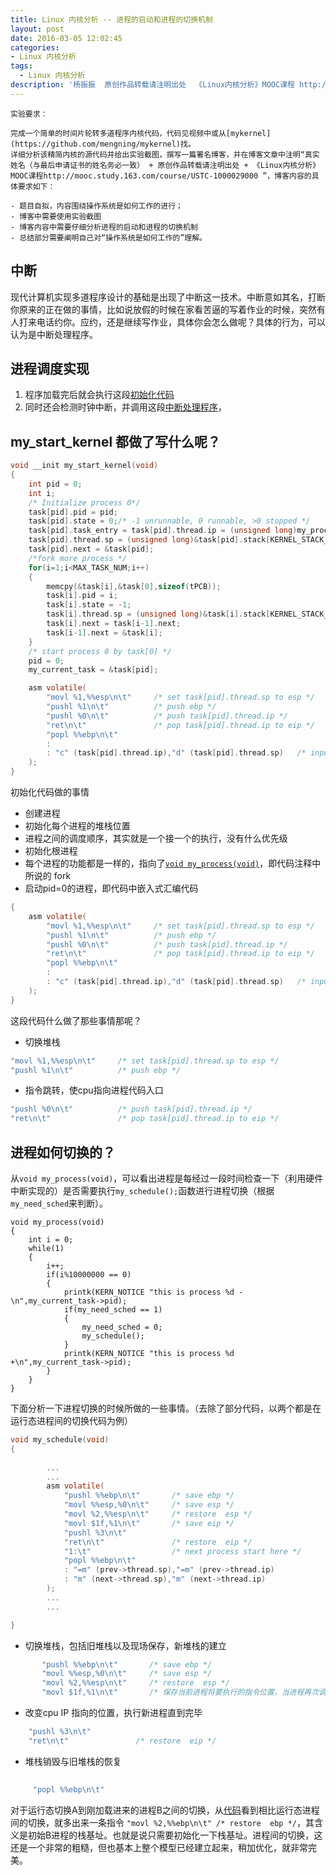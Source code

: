 ```yaml
---
title: Linux 内核分析 -- 进程的启动和进程的切换机制
layout: post
date: 2016-03-05 12:02:45
categories:
- Linux 内核分析
tags:
  - Linux 内核分析
description: '杨振振  原创作品转载请注明出处  《Linux内核分析》MOOC课程 http://www.xuetangx.com/courses/course-v1:ustcX+USTC001+_/about'
---
```


```shell
实验要求：

完成一个简单的时间片轮转多道程序内核代码，代码见视频中或从[mykernel](https://github.com/mengning/mykernel)找。
详细分析该精简内核的源代码并给出实验截图，撰写一篇署名博客，并在博客文章中注明“真实姓名（与最后申请证书的姓名务必一致） + 原创作品转载请注明出处 + 《Linux内核分析》MOOC课程http://mooc.study.163.com/course/USTC-1000029000 ”，博客内容的具体要求如下：

- 题目自拟，内容围绕操作系统是如何工作的进行；
- 博客中需要使用实验截图
- 博客内容中需要仔细分析进程的启动和进程的切换机制
- 总结部分需要阐明自己对“操作系统是如何工作的”理解。
```


## 中断
现代计算机实现多道程序设计的基础是出现了中断这一技术。中断意如其名，打断你原来的正在做的事情，比如说放假的时候在家看苦逼的写着作业的时候，突然有人打来电话约你。应约，还是继续写作业，具体你会怎么做呢？具体的行为，可以认为是中断处理程序。

## 进程调度实现

1. 程序加载完后就会执行这段[初始化代码](https://github.com/mengning/mykernel/blob/master/mymain.c#L25-L57) 
2. 同时还会检测时钟中断，并调用这段[中断处理程序](https://github.com/mengning/mykernel/blob/master/myinterrupt.c#L27-L38)， 


## my_start_kernel 都做了写什么呢？

```c
void __init my_start_kernel(void)
{
    int pid = 0;
    int i;
    /* Initialize process 0*/
    task[pid].pid = pid;
    task[pid].state = 0;/* -1 unrunnable, 0 runnable, >0 stopped */
    task[pid].task_entry = task[pid].thread.ip = (unsigned long)my_process;
    task[pid].thread.sp = (unsigned long)&task[pid].stack[KERNEL_STACK_SIZE-1];
    task[pid].next = &task[pid];
    /*fork more process */
    for(i=1;i<MAX_TASK_NUM;i++)
    {
        memcpy(&task[i],&task[0],sizeof(tPCB));
        task[i].pid = i;
        task[i].state = -1;
        task[i].thread.sp = (unsigned long)&task[i].stack[KERNEL_STACK_SIZE-1];
        task[i].next = task[i-1].next;
        task[i-1].next = &task[i];
    }
    /* start process 0 by task[0] */
    pid = 0;
    my_current_task = &task[pid];

    asm volatile(
        "movl %1,%%esp\n\t"     /* set task[pid].thread.sp to esp */
        "pushl %1\n\t"          /* push ebp */
        "pushl %0\n\t"          /* push task[pid].thread.ip */
        "ret\n\t"               /* pop task[pid].thread.ip to eip */
        "popl %%ebp\n\t"
        : 
        : "c" (task[pid].thread.ip),"d" (task[pid].thread.sp)   /* input c or d mean %ecx/%edx*/
    );
} 
```


初始化代码做的事情

 - 创建进程 
 - 初始化每个进程的堆栈位置
 - 进程之间的调度顺序，其实就是一个接一个的执行，没有什么优先级
 - 初始化根进程
 - 每个进程的功能都是一样的，指向了[`void my_process(void)`](https://github.com/mengning/mykernel/blob/master/mymain.c#L58-L75)，即代码注释中所说的 fork
 - 启动pid=0的进程，即代码中嵌入式汇编代码

```c
{
    asm volatile(
        "movl %1,%%esp\n\t"     /* set task[pid].thread.sp to esp */
        "pushl %1\n\t"          /* push ebp */
        "pushl %0\n\t"          /* push task[pid].thread.ip */
        "ret\n\t"               /* pop task[pid].thread.ip to eip */
        "popl %%ebp\n\t"
        : 
        : "c" (task[pid].thread.ip),"d" (task[pid].thread.sp)   /* input c or d mean %ecx/%edx*/
    );
}
```


这段代码什么做了那些事情那呢？

- 切换堆栈

 ```c 
 "movl %1,%%esp\n\t"     /* set task[pid].thread.sp to esp */
 "pushl %1\n\t"          /* push ebp */
 ```

- 指令跳转，使cpu指向进程代码入口

 ```c
 "pushl %0\n\t"          /* push task[pid].thread.ip */
 "ret\n\t"               /* pop task[pid].thread.ip to eip */
 ```

## 进程如何切换的？

从`void my_process(void)`，可以看出进程是每经过一段时间检查一下（利用硬件中断实现的）是否需要执行`my_schedule();`函数进行进程切换（根据`my_need_sched`来判断）。

```
void my_process(void)
{
    int i = 0;
    while(1)
    {
        i++;
        if(i%10000000 == 0)
        {
            printk(KERN_NOTICE "this is process %d -\n",my_current_task->pid);
            if(my_need_sched == 1)
            {
                my_need_sched = 0;
                my_schedule();
            }
            printk(KERN_NOTICE "this is process %d +\n",my_current_task->pid);
        }     
    }
}
```

下面分析一下进程切换的时候所做的一些事情。（去除了部分代码，以两个都是在运行态进程间的切换代码为例）




```c
void my_schedule(void)
{
  
        ...
        ...
        asm volatile(   
            "pushl %%ebp\n\t"       /* save ebp */
            "movl %%esp,%0\n\t"     /* save esp */
            "movl %2,%%esp\n\t"     /* restore  esp */
            "movl $1f,%1\n\t"       /* save eip */  
            "pushl %3\n\t" 
            "ret\n\t"               /* restore  eip */
            "1:\t"                  /* next process start here */
            "popl %%ebp\n\t"
            : "=m" (prev->thread.sp),"=m" (prev->thread.ip)
            : "m" (next->thread.sp),"m" (next->thread.ip)
        );
        ...
        ...

}
```


- 切换堆栈，包括旧堆栈以及现场保存，新堆栈的建立
 ```c
        "pushl %%ebp\n\t"       /* save ebp */
        "movl %%esp,%0\n\t"     /* save esp */
        "movl %2,%%esp\n\t"     /* restore  esp */
        "movl $1f,%1\n\t"       /* 保存当前进程将要执行的指令位置，当进程再次调度到这个进程的时候可以接着上次执行继续执行 */  
 ```
- 改变cpu IP 指向的位置，执行新进程直到完毕
 ```c 
     "pushl %3\n\t" 
     "ret\n\t"               /* restore  eip */
 ```
- 堆栈销毁与旧堆栈的恢复
 ```c
    
      "popl %%ebp\n\t"
 ```


对于运行态切换A到刚加载进来的进程B之间的切换，从[代码](https://github.com/mengning/mykernel/blob/master/myinterrupt.c#L78-L88)看到相比运行态进程间的切换，就多出来一条指令
`"movl %2,%%ebp\n\t" /* restore  ebp */`，其含义是初始B进程的栈基址。也就是说只需要初始化一下栈基址。进程间的切换，这还是一个非常的粗糙，但也基本上整个模型已经建立起来，稍加优化，就非常完美。
